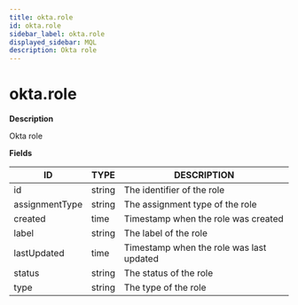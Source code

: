 ```yaml
---
title: okta.role
id: okta.role
sidebar_label: okta.role
displayed_sidebar: MQL
description: Okta role
---
```


# okta.role

**Description**

Okta role

**Fields**

| ID             | TYPE   | DESCRIPTION                              |
| -------------- | ------ | ---------------------------------------- |
| id             | string | The identifier of the role               |
| assignmentType | string | The assignment type of the role          |
| created        | time   | Timestamp when the role was created      |
| label          | string | The label of the role                    |
| lastUpdated    | time   | Timestamp when the role was last updated |
| status         | string | The status of the role                   |
| type           | string | The type of the role                     |
